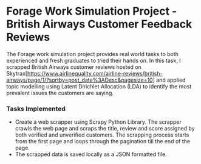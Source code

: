 # Forage Work Simulation Project - British Airways Customer Feedback Reviews

The Forage work simulation project provides real world tasks to both experienced and fresh graduates to tried their hands on. In this task, I scrapped British Airways customer reviews hosted on Skytrax[https://www.airlinequality.com/airline-reviews/british-airways/page/1/?sortby=post_date%3ADesc&pagesize=10] and applied topic modelling using Latent Dirichlet Allocation (LDA) to identify the most prevalent issues the customers are saying.

### Tasks Implemented

- Create a web scrapper using Scrapy Python Library. The scrapper crawls the web page and scraps the title, review and score assigned by both verified and unverified customers. The scrapping process starts from the first page and loops through the pagination till the end of the page.
- The scrapped data is saved locally as a JSON formatted file.

